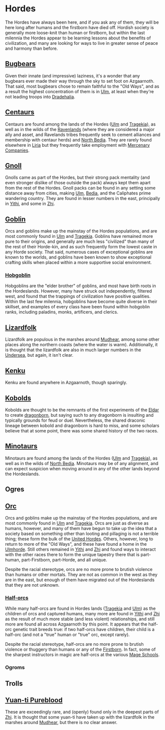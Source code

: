 # Hordes
The Hordes have always been here, and if you ask any of them, they will be here long after humans and the firstborn have died off. Hordish society is generally more loose-knit than human or firstborn, but within the last milennia the Hordes appear to be learning lessons about the benefits of civilization, and many are looking for ways to live in greater sense of peace and harmony than before.

## [Bugbears](Bugbears.md)
Given their innate (and impressive) laziness, it's a wonder that any bugbears ever made their way through the sky to set foot on Azgaarnoth. That said, most bugbears chose to remain faithful to the "Old Ways", and as a result the highest concentration of them is in [Ulm](/Nations/Ulm.md), at least when they're not leading troops into [Dradehalia](/Nations/Dradehalia.md).

## [Centaurs](Centaurs.md)
Centaurs are found among the lands of the Hordes ([Ulm](/Nations/Ulm.md) and [Tragekia](/Nations/Tragekia.md)), as well as in the wilds of the [Ravenlands](/Geography/Ravenlands.md) (where they are considered a major ally and asset, and Ravelands tribes frequently seek to cement alliances and membership with centaur herds) and [North Bedia](/Nations/Bedia.md). They are rarely found elsewhere in [Liria](/Nations/Liria.md) but they frequently take employment with [Mercenary Companies](/Organizations/MercCompanies/MercCompanies.md).

## [Gnoll](Gnoll.md)
Gnolls came as part of the Hordes, but their strong pack mentality (and even stronger dislike of those outside the pack) always kept them apart from the rest of the Hordes. Gnoll packs can be found in any setting some distance away from cities, making [Ulm](/Nations/Ulm.md), [Bedia](/Nations/Bedia.md), and the Caliphates prime wandering country. They are found in lesser numbers in the east, principally in [Yithi](/Nations/Yithi.md), and some in [Zhi](/Nations/Zhi.md).

## [Goblin](Goblin.md)
Orcs and goblins make up the mainstay of the Hordes populations, and are most commonly found in [Ulm](/Nations/Ulm.md) and [Tragekia](/Nations/Tragekia.md). Goblins have remained more pure to their origins, and generally are much less "civilized" than many of the rest of their Horde-kin, and as such frequently form the lowest caste in any Horde society. That said, numerous cases of exceptional goblins are known to the worlds, and goblins have been known to show exceptional crafting skills when placed within a more supportive social environment.

### [Hobgoblin](Hobgoblin.md)
Hobgoblins are the "elder brother" of goblins, and most have birth roots in the Hordeslands. However, many have struck out independently, filtered west, and found that the trappings of civilization have positive qualities. Within the last few milennia, hobgoblins have become quite diverse in their skillset, and examples of every class have been found within hobgoblin ranks, including paladins, monks, artificers, and clerics.

## [Lizardfolk](Lizardfolk.md)
Lizardfolk are populous in the marshes around [Mudhear](/Cities/Mudhear.md), among some other places along the northern coasts (where the water is warm). Additionally, it is thought that the lizardfolk are also in much larger numbers in the [Undersea](/Geography/Undersea.md), but again, it isn't clear.

## [Kenku](Kenku.md)
Kenku are found anywhere in Azgaarnoth, though sparingly.

## [Kobolds](Kobold.md)
Kobolds are thought to be the remnants of the first experiments of the [Eldar](Eldar.md) to create [dragonborn](Created.md), but saying such to any dragonborn is insulting and typically grounds for feud or duel. Nevertheless, the shared draconic lineage between kobold and dragonborn is hard to miss, and some scholars believe that at some point, there was some shared history of the two races.

## [Minotaurs](Minotaurs.md)
Minotaurs are found among the lands of the Hordes ([Ulm](/Nations/Ulm.md) and [Tragekia](/Nations/Tragekia.md)), as well as in the wilds of [North Bedia](/Nations/Bedia.md). Minotaurs may be of any alignment, and can expect suspicion when moving around in any of the other lands beyond the Hordeslands.

## Ogres

## [Orc](Orc.md)
Orcs and goblins make up the mainstay of the Hordes populations, and are most commonly found in [Ulm](/Nations/Ulm.md) and [Tragekia](/Nations/Tragekia.md). Orcs are just as diverse as humans, however, and many of them have begun to take up the idea that a society based on something other than looting and pillaging is not a terrible thing; these form the bulk of the [United Hordes](/Nations/Tragekia.md). Others, however, long to return to more of the "Old Ways", and these have found a home in the [Ulmhorde](/Nations/Ulm.md). Still others remained in [Yithi](/Nations/Yithi.md) and [Zhi](/Nations/Zhi.md) and found ways to interact with the other races there to form the unique tapestry there that is part-human, part-Firstborn, part-Horde, and all unique.

Despite the racial stereotype, orcs are no more prone to brutish violence than humans or other mortals. They are not as common in the west as they are in the east, but enough of them have migrated out of the Hordeslands that they are not unknown.

### [Half-orcs](Halves.md)
While many half-orcs are found in Hordes lands ([Tragekia](/Nations/Tragekia.md) and [Ulm](/Nations/Ulm.md)) as the children of orcs and captured humans, many more are found in [Yithi](/Nations/Yithi.md) and [Zhi](/Nations/Zhi.md) as the result of much more stable (and less violent) relationships, and still more are found all across Azgaarnoth by this point. It appears that the half-orc genetic trait breeds true: if two half-orcs have children, their child is a half-orc (and not a "true" human or "true" orc, except rarely).

Despite the racial stereotype, half-orcs are no more prone to brutish violence or thuggery than humans or any of the [Firstborn](/Races/Firstborn.md). In fact, some of the sharpest instructors in magic are half-orcs at the various [Mage Schools](/Organizations/MageSchools/MageSchools.md).

### Ogroms

## Trolls

## [Yuan-ti Pureblood](http://dnd5e.wikidot.com/yuan-ti)
These are exceedingly rare, and (openly) found only in the deepest parts of [Zhi](/Nations/Zhi.md). It is thought that some yuan-ti have taken up with the lizardfolk in the marshes around [Mudhear](/Cities/Mudhear.md), but there is no clear answer.

